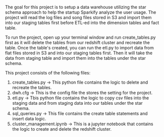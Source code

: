 The goal for this project is to setup a data warehouse utilizing the star schema approach to help the startup Sparkify analyze the user usage.  The project will read the log files and song files stored in S3 and import them into our staging tables first before ETL-ed into the dimension tables and fact table.

To run the project, open up your terminal window and run create_tables.py first as it will delete the tables from our redshift cluster and recreate the table.  Once the table's created, you can run the etl.py to import data from flat files stored in S3 and into our staging tables first.  Then it will take the data from staging table and import them into the tables under the star schema.

This project consists of the following files:

1. create_tables.py -> This python file contains the logic to delete and recreate the tables.
2. dwh.cfg -> This is the config file the stores the setting for the project.
3. etl.py -> Tbis python file contains the logic to copy csv files into the staging data and from staging data into our tables under the star schema.
4. sql_queries.py -> This file contains the create table statements and insert data logic.
5. cluster_management.ipynb -> This is a jupyter notebook that contains the logic to create and delete the redshift cluster.
